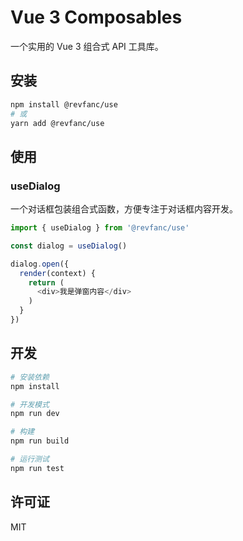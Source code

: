 # Vue 3 Composables

一个实用的 Vue 3 组合式 API 工具库。

## 安装

```bash
npm install @revfanc/use
# 或
yarn add @revfanc/use
```

## 使用

### useDialog

一个对话框包装组合式函数，方便专注于对话框内容开发。

```typescript
import { useDialog } from '@revfanc/use'

const dialog = useDialog()

dialog.open({
  render(context) {
    return (
      <div>我是弹窗内容</div>
    )
  }
})
```

## 开发

```bash
# 安装依赖
npm install

# 开发模式
npm run dev

# 构建
npm run build

# 运行测试
npm run test
```

## 许可证

MIT
